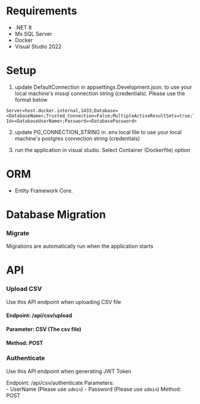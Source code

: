 # Requirements

- .NET 8 
- Ms SQL Server
- Docker
- Visual Studio 2022

# Setup

1. update DefaultConnection in appsettings.Development.json. to use your local machine's mssql connection string (credentials). Please use the format below

```
Server=host.docker.internal,1433;Database=<DatabaseName>;Trusted_Connection=False;MultipleActiveResultSets=true;TrustServerCertificate=true;User Id=<DatabaseUserName>;Password=<DatabasePassword>
```

2. update PG_CONNECTION_STRING in .env.local file to use your local machine's postgres connection string (credentials)

3. run the application in visual studio. Select Container (Dockerfile) option


# ORM

- Entity Framework Core.

# Database Migration

### Migrate

Migrations are automatically run when the application starts


# API

### Upload CSV

Use this API endpoint when uploading CSV file

#### Endpoint: /api/csv/upload
#### Parameter: CSV (The csv file)
#### Method: POST

### Authenticate

Use this API endpoint when generating JWT Token

Endpoint: /api/csv/authenticate
Parameters:		
	- UserName (Please use `admin`)
	- Password (Please use `admin`)
Method: POST



